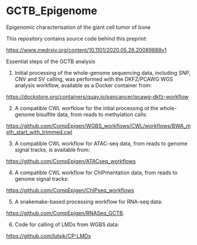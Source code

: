 # GCTB_Epigenome
Epigenomic characterisation of the giant cell tumor of bone


This repository contains source code behind this preprint:

https://www.medrxiv.org/content/10.1101/2020.05.26.20089888v1


Essential steps of the GCTB analysis

1. Initial processing of the whole-genome sequencing data, including SNP, CNV and SV calling, was performed with the DKFZ/PCAWG WGS analysis workflow, available as a Docker container from: 

https://dockstore.org/containers/quay.io/pancancer/pcawg-dkfz-workflow

2. A compatible CWL worfklow for the intial processing ot the whole-genome bisulfite data, from reads to methylation calls:

https://github.com/CompEpigen/WGBS_workflows/CWL/workflows/BWA_meth_start_with_trimmed.cwl

3. A compatible CWL workflow for ATAC-seq data, from reads to genome signal tracks, is available from:

https://github.com/CompEpigen/ATACseq_workflows

4. A compatible CWL workflow for ChIPmentation data, from reads to genome signal tracks:

https://github.com/CompEpigen/ChIPseq_workflows

5. A snakemake-based processing workflow for RNA-seq data:

https://github.com/CompEpigen/RNASeq_GCTB. 

6. Code for calling of LMDs from WGBS data:

https://github.com/lutsik/CP-LMDs






